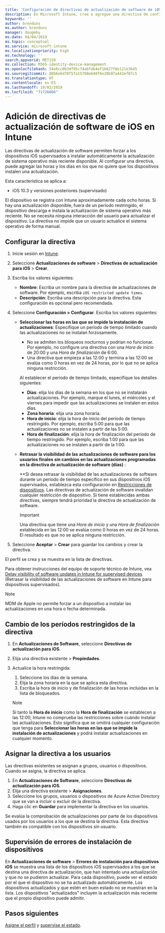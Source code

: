 ```yaml
---
title: 'Configuración de directivas de actualización de software de iOS en Microsoft Intune: Azure | Microsoft Docs'
description: En Microsoft Intune, cree o agregue una directiva de configuración para restringir cuándo se instalan automáticamente las actualizaciones de software en los dispositivos iOS administrados o supervisados por Intune. Puede elegir la fecha y hora en la que no se instalarán las actualizaciones. También puede asignar esta directiva a grupos, usuarios o dispositivos y comprobar si hay errores de instalación.
keywords: ''
author: brenduns
ms.author: brenduns
manager: dougeby
ms.date: 04/04/2019
ms.topic: conceptual
ms.service: microsoft-intune
ms.localizationpriority: high
ms.technology: ''
search.appverid: MET150
ms.collection: M365-identity-device-management
ms.openlocfilehash: 54e6cc0b3df95c74abf4b4ef1b827f8e121e3645
ms.sourcegitcommit: 88b6e6d70f5fa15708e640f6e20b97a442ef07c5
ms.translationtype: HT
ms.contentlocale: es-ES
ms.lasthandoff: 10/02/2019
ms.locfileid: "71726666"
---
```

# <a name="add-ios-software-update-policies-in-intune"></a>Adición de directivas de actualización de software de iOS en Intune

Las directivas de actualización de software permiten forzar a los dispositivos iOS supervisados a instalar automáticamente la actualización de sistema operativo más reciente disponible. Al configurar una directiva, puede agregar las horas y los días en los que no quiere que los dispositivos instalen una actualización.

Esta característica se aplica a:

- iOS 10.3 y versiones posteriores (supervisado)

El dispositivo se registra con Intune aproximadamente cada ocho horas. Si hay una actualización disponible, fuera de un período restringido, el dispositivo descarga e instala la actualización de sistema operativo más reciente. No se necesita ninguna interacción del usuario para actualizar el dispositivo. La directiva no impide que un usuario actualice el sistema operativo de forma manual.

## <a name="configure-the-policy"></a>Configurar la directiva

1. Inicie sesión en [Intune](https://go.microsoft.com/fwlink/?linkid=2090973).
2. Seleccione **Actualizaciones de software** > **Directivas de actualización para iOS** > **Crear**.
3. Escriba los valores siguientes:

    - **Nombre**: Escriba un nombre para la directiva de actualizaciones de software. Por ejemplo, escriba `iOS restricted update times`.
    - **Descripción**: Escriba una descripción para la directiva. Esta configuración es opcional pero recomendada.

4. Seleccione **Configuración > Configurar**. Escriba los valores siguientes:

    - **Seleccionar las horas en las que se impide la instalación de actualizaciones**: Especifique un período de tiempo limitado cuando las actualizaciones no se instalan forzosamente.
      - No se admiten los bloqueos nocturnos y podrían no funcionar. Por ejemplo, no configure una directiva con una *Hora de inicio* de 20:00 y una *Hora de finalización* de 6:00.
      - Una directiva que empieza a las 12:00 y termina a las 12:00 se evalúa como 0 horas en vez de 24 horas, por lo que no se aplica ninguna restricción.

      Al establecer el período de tiempo limitado, especifique los detalles siguientes:

      - **Días**: elija los días de la semana en los que no se instalarán actualizaciones. Por ejemplo, marque el lunes, el miércoles y el viernes para impedir que las actualizaciones se instalen en estos días.
      - **Zona horaria**: elija una zona horaria.
      - **Hora de inicio**: elija la hora de inicio del período de tiempo restringido. Por ejemplo, escriba 5:00 para que las actualizaciones no se instalen a partir de las 5:00.
      - **Hora de finalización**: elija la hora de finalización del período de tiempo restringido. Por ejemplo, escriba 1:00 para que las actualizaciones no se instalen a partir de la 1:00.

    - **Retrasar la visibilidad de las actualizaciones de software para los usuarios finales sin cambios en las actualizaciones programadas en la directiva de actualización de software (días)** : 

      **Si desea retrasar la visibilidad de las actualizaciones de software durante un período de tiempo específico en sus dispositivos iOS supervisados, establezca esta configuración en [Restricciones de dispositivos](../configuration/device-restrictions-ios.md#general). Las directivas de actualización de software invalidan cualquier restricción de dispositivo. Si tiene establecidas ambas directivas, siempre tendrá prioridad la directiva de actualización de software.

      > [!IMPORTANT]  
      > Una directiva que tiene una *Hora de inicio* y una *Hora de finalización* establecida en las 12:00 se evalúa como 0 horas en vez de 24 horas. El resultado es que no se aplica ninguna restricción.  

5. Seleccione **Aceptar** > **Crear** para guardar los cambios y crear la directiva.

El perfil se crea y se muestra en la lista de directivas.

Para obtener instrucciones del equipo de soporte técnico de Intune, vea [Delay visibility of software updates in Intune for supervised devices](https://techcommunity.microsoft.com/t5/Intune-Customer-Success/Delaying-visibility-of-software-updates-in-Intune-for-supervised/ba-p/345753) (Retrasar la visibilidad de las actualizaciones de software en Intune para dispositivos supervisados).

> [!NOTE]
> MDM de Apple no permite forzar a un dispositivo a instalar las actualizaciones en una hora o fecha determinada.

## <a name="change-the-restricted-times-for-the-policy"></a>Cambio de los períodos restringidos de la directiva

1. En **Actualizaciones de Software**, seleccione **Directivas de actualización para iOS**.
2. Elija una directiva existente > **Propiedades**.
3. Actualice la hora restringida:

    1. Seleccione los días de la semana.
    2. Elija la zona horaria en la que se aplica esta directiva.
    3. Escriba la hora de inicio y de finalización de las horas incluidas en la lista de bloqueados.

    > [!NOTE]
    > Si tanto la **Hora de inicio** como la **Hora de finalización** se establecen a las 12:00, Intune no comprueba las restricciones sobre cuándo instalar las actualizaciones. Esto significa que se omitirá cualquier configuración que tenga para **Seleccionar las horas en las que se impide la instalación de actualizaciones** y podrá instalar actualizaciones en cualquier momento.  

## <a name="assign-the-policy-to-users"></a>Asignar la directiva a los usuarios

Las directivas existentes se asignan a grupos, usuarios o dispositivos. Cuando se asigna, la directiva se aplica.

1. En **Actualizaciones de Software**, seleccione **Directivas de actualización para iOS**.
2. Elija una directiva existente > **Asignaciones**.
3. Seleccione los grupos, usuarios o dispositivos de Azure Active Directory que se van a incluir o excluir de la directiva.
4. Haga clic en **Guardar** para implementar la directiva en los usuarios.

Se evalúa la comprobación de actualizaciones por parte de los dispositivos usados por los usuarios a los que se destina la directiva. Esta directiva también es compatible con los dispositivos sin usuario.

## <a name="monitor-device-installation-failures"></a>Supervisión de errores de instalación de dispositivos
<!-- 1352223 -->
En **Actualizaciones de software** > **Errores de instalación para dispositivos iOS** se muestra una lista de los dispositivos iOS supervisados a los que se destina una directiva de actualización, que han intentado una actualización y que no se pudieron actualizar. Para cada dispositivo, puede ver el estado por el que el dispositivo no se ha actualizado automáticamente. Los dispositivos actualizados y que estén en buen estado no se muestran en la lista. Los dispositivos "actualizados" incluyen la actualización más reciente que el propio dispositivo puede admitir.

## <a name="next-steps"></a>Pasos siguientes

[Asigne el perfil](../configuration/device-profile-assign.md) y [supervise el estado](../configuration/device-profile-monitor.md).
